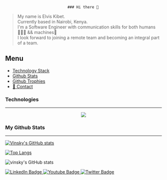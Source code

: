                                 ### Hi there 👋

 > <p> My name is Elvis Kibet. <br>
 > Currently based in Nairobi, Kenya.  <br>
 > I'm a Software Engineer with communication skills for both humans👨‍👩‍👧 && machines🚀 <br />
 > I look forward to joining a remote team and becoming an integral part of a team. </p>


## Menu
  - [Technology Stack](#technologies)
  - [Github Stats](#my-github-stats)
  - [Github Trophies](#github-trophies)
  - [📱 Contact](#-You-can-reach-me-here)
             
  ### Technologies
- - - -
 <p align="center">
    <img src="https://img.shields.io/badge/Git-F05032?style=for-the-badge&logo=git&logoColor=white" />
    
 </p>
 
 
 ### My Github Stats 
- - - -

[![Vinsky's GitHub stats](https://github-readme-stats.vercel.app/api?username=vinsky001)](https://github.com/vinsky001/github-readme-stats)

[![Top Langs](https://github-readme-stats.vercel.app/api/top-langs/?username=vinsky001&langs_count=8&layout=compact&theme=vue-dark)](https://github.com/vinsky001)

![vinsky's GitHub stats](https://github-readme-stats.vercel.app/api?username=vinsky001&show_icons=true&theme=radical)

             
             
             
             
             
   <div id="badges">
                      <a href="your-linkedin-URL">
                  <img src="https://img.shields.io/badge/LinkedIn-blue?style=for-the-badge&logo=linkedin&logoColor=white" alt="LinkedIn Badge"/>
                      </a>
                                     <a href="your-youtube-URL">
             <img src="https://img.shields.io/badge/YouTube-red?style=for-the-badge&logo=youtube&logoColor=white" alt="Youtube Badge"/>
                      </a>
                     <a href="your-twitter-URL">
                <img src="https://img.shields.io/badge/Twitter-blue?style=for-the-badge&logo=twitter&logoColor=white" alt="Twitter Badge"/>
                </a>
          </div>
             
             
             
             
             

               
